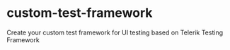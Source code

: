 custom-test-framework
=====================

Create your custom test framework for UI testing based on Telerik Testing Framework
